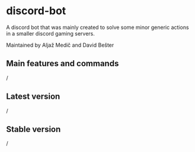 # discord-bot
A discord bot that was mainly created to solve some minor generic actions in a smaller discord gaming servers.

Maintained by Aljaž Medič and David Bešter

## Main features and commands
/

## Latest version
/

## Stable version
/
